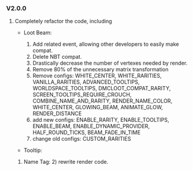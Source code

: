 ### V2.0.0
1. Completely refactor the code, including 
    * Loot Beam:
      1) Add related event, allowing other developers to easily make compat.
      2) Delete NBT compat.
      3) Drastically decrease the number of vertexes needed by render.
      4) Remove 80% of the unnecessary matrix transformation
      5) Remove configs: WHITE_CENTER, WHITE_RARITIES, VANILLA_RARITIES, ADVANCED_TOOLTIPS, WORLDSPACE_TOOLTIPS, DMCLOOT_COMPAT_RARITY, SCREEN_TOOLTIPS_REQUIRE_CROUCH, COMBINE_NAME_AND_RARITY, RENDER_NAME_COLOR, WHITE_CENTER, GLOWING_BEAM, ANIMATE_GLOW, RENDER_DISTANCE
      6) add new configs: ENABLE_RARITY, ENABLE_TOOLTIPS, ENABLE_BEAM, ENABLE_DYNAMIC_PROVIDER, HALF_ROUND_TICKS, BEAM_FADE_IN_TIME
      7) change old configs: CUSTOM_RARITIES

     * Tooltip:
      1) Name Tag:
         2) rewrite render code.
    